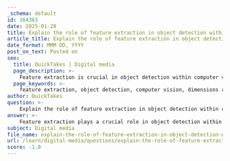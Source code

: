 ```yaml
---
_schema: default
id: 164363
date: 2025-01-28
title: Explain the role of feature extraction in object detection within computer vision.
article_title: Explain the role of feature extraction in object detection within computer vision.
date_format: MMM DD, YYYY
post_on_text: Posted on
seo:
  title: QuickTakes | Digital media
  page_description: >-
    Feature extraction is crucial in object detection within computer vision, helping to isolate relevant characteristics from images to enhance classification and reduce dimensionality for better algorithm performance.
  page_keywords: >-
    feature extraction, object detection, computer vision, dimensions reduction, image processing, convolutional neural networks, classification, machine learning, deep learning, relevant features
author: QuickTakes
question: >-
    Explain the role of feature extraction in object detection within computer vision.
answer: >-
    Feature extraction plays a crucial role in object detection within the field of computer vision. It involves the process of identifying and isolating relevant features from an image that can be used to distinguish between different objects. Here’s a detailed explanation of its significance:\n\n1. **Definition of Features**: In the context of image processing, features can be defined as individual measurable properties or characteristics of an object within an image. These can include edges, textures, shapes, colors, and patterns. The goal of feature extraction is to reduce the amount of data while retaining the essential information needed for object detection.\n\n2. **Dimensionality Reduction**: Raw image data can be extremely high-dimensional, making it computationally expensive and inefficient to process. Feature extraction helps in reducing this dimensionality by transforming the input data into a more manageable form. This is essential for improving the performance of machine learning algorithms used in object detection.\n\n3. **Improving Classification**: By extracting meaningful features, the algorithms can better classify objects within an image. For instance, in a convolutional neural network (CNN), the layers of the network automatically learn to extract features from the input images. The output of these layers can be represented mathematically as:\n   $$\n   Y = f(W * X + b)\n   $$\n   where $Y$ is the output, $W$ is the weight matrix, $X$ is the input image, and $b$ is the bias. The learned features at different layers can capture various levels of abstraction, from simple edges to complex shapes.\n\n4. **Facilitating Object Detection Algorithms**: Feature extraction is integral to various object detection algorithms, such as Region-based CNN (R-CNN) and You Only Look Once (YOLO). These algorithms rely on extracted features to identify and localize objects within an image. For example, R-CNN uses selective search to propose regions in an image and then extracts features from these regions for classification.\n\n5. **Use of Machine Learning Techniques**: Machine learning techniques, such as Support Vector Machines (SVMs), can be employed to classify images based on the features extracted. The decision boundary for classification can be represented as:\n   $$\n   f(x) = w^T x + b = 0\n   $$\n   where $w$ is the weight vector, $x$ is the input feature vector, and $b$ is the bias. This highlights how extracted features are essential for training classifiers that can accurately detect objects.\n\n6. **Deep Learning and Automated Feature Extraction**: With the advent of deep learning, particularly CNNs, the need for manual feature extraction has diminished. These models can automatically learn to extract relevant features from images during the training process, which enhances their ability to detect objects with high accuracy.\n\nIn summary, feature extraction is a foundational step in object detection that enables the effective interpretation of visual data. It enhances the performance of machine learning models by simplifying the input data while retaining critical information necessary for accurate object classification and localization.
subject: Digital media
file_name: explain-the-role-of-feature-extraction-in-object-detection-within-computer-vision.md
url: /learn/digital-media/questions/explain-the-role-of-feature-extraction-in-object-detection-within-computer-vision
score: -1.0
---
```


&nbsp;